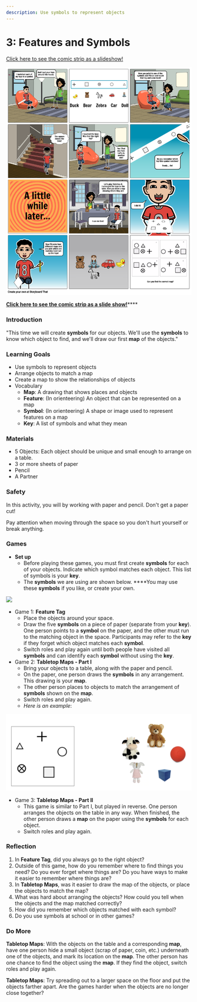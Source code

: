 ```yaml
---
description: Use symbols to represent objects
---
```


# 3: Features and Symbols

[Click here to see the comic strip as a slideshow!](https://docs.google.com/presentation/d/e/2PACX-1vRGqAXpYEl5zJTf-AdlMN41Xj8TmhBFZNFuua8ggYhrg-39EgZaqQZoRyhDlxP17w/pub?start=false&loop=false&delayms=3000)

![How to play &quot;Feature Tag&quot; and &quot;Tabletop-O&quot;](../.gitbook/assets/lesson-2-features-and-symbols-highres-1.png)

[**Click here to see the comic strip as a slide show!**](https://docs.google.com/presentation/d/e/2PACX-1vTdj0BrOX8jyGrx1-3wFIkVTuPdjMQ1jFja-T_9cwmFFsraFYQyOGbE_lP3krdGhA/pub?start=false&loop=false&delayms=10000)\*\*\*\*

### **Introduction**

"This time we will create **symbols** for our objects. We'll use the **symbols** to know which object to find, and we'll draw our first **map** of the objects."

### **Learning Goals**

* Use symbols to represent objects
* Arrange objects to match a map
* Create a map to show the relationships of objects
* Vocabulary
  * **Map**: A drawing that shows places and objects
  * **Feature**: \(In orienteering\) An object that can be represented on a map
  * **Symbol**: \(In orienteering\) A shape or image used to represent features on a map
  * **Key**: A list of symbols and what they mean

### **Materials**

* 5 Objects: Each object should be unique and small enough to arrange on a table.
* 3 or more sheets of paper
* Pencil
* A Partner

### **Safety**

In this activity, you will by working with paper and pencil. Don't get a paper cut!

Pay attention when moving through the space so you don't hurt yourself or break anything.

### **Games**

* **Set up**
  * Before playing these games, you must first create **symbols** for each of your objects. Indicate which symbol matches each object. This list of symbols is your **key**.
  * The **symbols** we are using are shown below. ****You may use these **symbols** if you like, or create your own.

![](https://gblobscdn.gitbook.com/assets%2F-M-q3x9QtfyfdkyRVBmt%2F-M4Lp05mjemjfWGVIIpf%2F-M4LwsIc7GRjfxSviecl%2Fimage.png?alt=media&token=d4aa5bc7-048d-4da0-a848-c83496a2fed2)

* Game 1: **Feature Tag**
  * Place the objects around your space.
  * Draw the five **symbols** on a piece of paper \(separate from your **key**\). One person points to a **symbol** on the paper, and the other must run to the matching object in the space. Participants may refer to the **key** if they forget which object matches each **symbol**.
  * Switch roles and play again until both people have visited all **symbols** and can identify each **symbol** without using the **key**.
* Game 2: **Tabletop Maps - Part I**
  * Bring your objects to a table, along with the paper and pencil.
  * On the paper, one person draws the **symbols** in any arrangement. This drawing is your **map**.
  * The other person places to objects to match the arrangement of **symbols** shown on the **map**.
  * Switch roles and play again.
  * _Here is an example_:

![](../.gitbook/assets/image%20%281%29.png)

* Game 3: **Tabletop Maps - Part II**
  * This game is similar to Part I, but played in reverse. One person arranges the objects on the table in any way. When finished, the other person draws a **map** on the paper using the **symbols** for each object.
  * Switch roles and play again.

### **Reflection**

1. In **Feature Tag**, did you always go to the right object? 
2. Outside of this game, how do you remember where to find things you need? Do you ever forget where things are? Do you have ways to make it easier to remember where things are?
3. In **Tabletop Maps**, was it easier to draw the map of the objects, or place the objects to match the map? 
4. What was hard about arranging the objects? How could you tell when the objects and the map matched correctly?
5. How did you remember which objects matched with each symbol?
6. Do you use symbols at school or in other games?

### **Do More**

**Tabletop Maps**: With the objects on the table and a corresponding **map**, have one person hide a small object \(scrap of paper, coin, etc.\) underneath one of the objects, and mark its location on the **map**. The other person has one chance to find the object using the **map**. If they find the object, switch roles and play again.

**Tabletop Maps**: Try spreading out to a larger space on the floor and put the objects farther apart. Are the games harder when the objects are no longer close together? 

